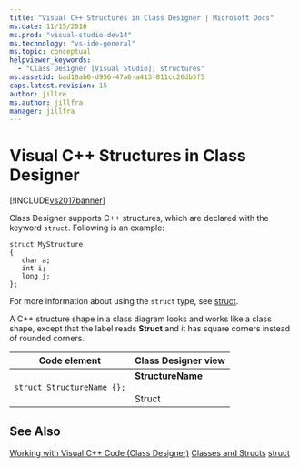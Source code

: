 ```yaml
---
title: "Visual C++ Structures in Class Designer | Microsoft Docs"
ms.date: 11/15/2016
ms.prod: "visual-studio-dev14"
ms.technology: "vs-ide-general"
ms.topic: conceptual
helpviewer_keywords:
  - "Class Designer [Visual Studio], structures"
ms.assetid: bad18ab6-d956-47a6-a413-811cc26db5f5
caps.latest.revision: 15
author: jillre
ms.author: jillfra
manager: jillfra
---
```

# Visual C++ Structures in Class Designer
[!INCLUDE[vs2017banner](../includes/vs2017banner.md)]

Class Designer supports C++ structures, which are declared with the keyword `struct`. Following is an example:

```
struct MyStructure
{
   char a;
   int i;
   long j;
};
```

 For more information about using the `struct` type, see [struct](https://msdn.microsoft.com/library/3c6ba273-e248-4ff1-8c69-d2abcf1263c6).

 A C++ structure shape in a class diagram looks and works like a class shape, except that the label reads **Struct** and it has square corners instead of rounded corners.

|Code element|Class Designer view|
|------------------|-------------------------|
|`struct StructureName {};`|**StructureName**<br /><br /> Struct|

## See Also
 [Working with Visual C++ Code (Class Designer)](../ide/working-with-visual-cpp-code-class-designer.md)
 [Classes and Structs](https://msdn.microsoft.com/library/516dd496-13fb-4f17-845a-e9ca45437873)
 [struct](https://msdn.microsoft.com/library/3c6ba273-e248-4ff1-8c69-d2abcf1263c6)
